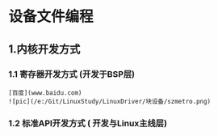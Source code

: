 <!--
 * @Description: 设备文件编程笔记
 * @Author: your name
 * @Date: 2019-09-15 22:58:56
 * @LastEditTime: 2019-09-16 17:36:57
 * @LastEditors: Please set LastEditors
 -->

# 设备文件编程

## 1.内核开发方式
### 1.1 寄存器开发方式 (__开发于BSP层__)

    [百度](www.baidu.com)
    ![pic](/e:/Git/LinuxStudy/LinuxDriver/块设备/szmetro.png)

### 1.2 标准API开发方式  ( __开发与Linux主线层__)



